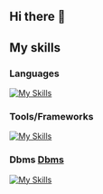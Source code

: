 ## Hi there 👋

## My skills

### Languages

[![My Skills](https://skillicons.dev/icons?i=go,php,java,python,c&theme=dark)](https://skillicons.dev)

### Tools/Frameworks

[![My Skills](https://skillicons.dev/icons?i=django,laravel,spring&theme=dark)](https://skillicons.dev)

### Dbms [Dbms](https://icons8.com/icon/1476/database)

[![My Skills](https://skillicons.dev/icons?i=mysql,postgres&theme=dark)](https://skillicons.dev)

<!--
**NeichS/NeichS** is a ✨ _special_ ✨ repository because its `README.md` (this file) appears on your GitHub profile.

Here are some ideas to get you started:

- 🔭 I’m currently working on ...
- 🌱 I’m currently learning ...
- 👯 I’m looking to collaborate on ...
- 🤔 I’m looking for help with ...
- 💬 Ask me about ...
- 📫 How to reach me: ...
- 😄 Pronouns: ...
- ⚡ Fun fact: ...
-->
